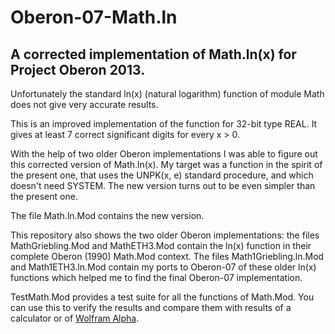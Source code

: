 # Oberon-07-Math.ln
## A corrected implementation of Math.ln(x) for Project Oberon 2013.

Unfortunately the standard ln(x) (natural logarithm) function of module Math does not give very accurate results.

This is an improved implementation of the function for 32-bit type REAL. It gives at least 7 correct significant digits for every x > 0.

With the help of two older Oberon implementations I was able to figure out this corrected version of Math.ln(x). My target was a function in the spirit of the present one, that uses the UNPK(x, e) standard procedure, and which doesn't need SYSTEM. The new version turns out to be even simpler than the present one.

The file Math.ln.Mod contains the new version. 

This repository also shows the two older Oberon implementations: the files MathGriebling.Mod and MathETH3.Mod contain the ln(x) function in their complete Oberon (1990) Math.Mod context. The files Math1Griebling.ln.Mod and Math1ETH3.ln.Mod contain my ports to Oberon-07 of these older ln(x) functions which helped me to find the final Oberon-07 implementation.

TestMath.Mod provides a test suite for all the functions of Math.Mod. You can use this to verify the results and compare them with results of a calculator or of [Wolfram Alpha](https://www.wolframalpha.com).
